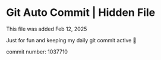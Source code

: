 # Git Auto Commit | Hidden File

This file was added Feb 12, 2025

Just for fun and keeping my daily git commit active 🤪

commit number: 1037710
